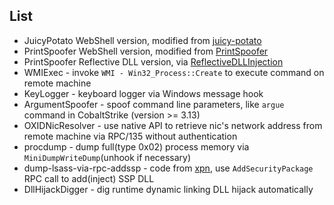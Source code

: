 ## List

+ JuicyPotato WebShell version, modified from [juicy-potato](https://github.com/ohpe/juicy-potato)
+ PrintSpoofer WebShell version, modified from [PrintSpoofer](https://github.com/itm4n/PrintSpoofer)
+ PrintSpoofer Reflective DLL version, via [ReflectiveDLLInjection](https://github.com/stephenfewer/ReflectiveDLLInjection)
+ WMIExec - invoke `WMI - Win32_Process::Create` to execute command on remote machine
+ KeyLogger - keyboard logger via Windows message hook
+ ArgumentSpoofer - spoof command line parameters, like `argue` command in CobaltStrike (version >= 3.13)
+ OXIDNicResolver - use native API to retrieve nic's network address from remote machine via RPC/135 without authentication
+ procdump - dump full(type 0x02) process memory via `MiniDumpWriteDump`(unhook if necessary)
+ dump-lsass-via-rpc-addssp - code from [xpn](https://gist.github.com/xpn/c7f6d15bf15750eae3ec349e7ec2380e), use `AddSecurityPackage` RPC call to add(inject) SSP DLL
+ DllHijackDigger - dig runtime dynamic linking DLL hijack automatically

